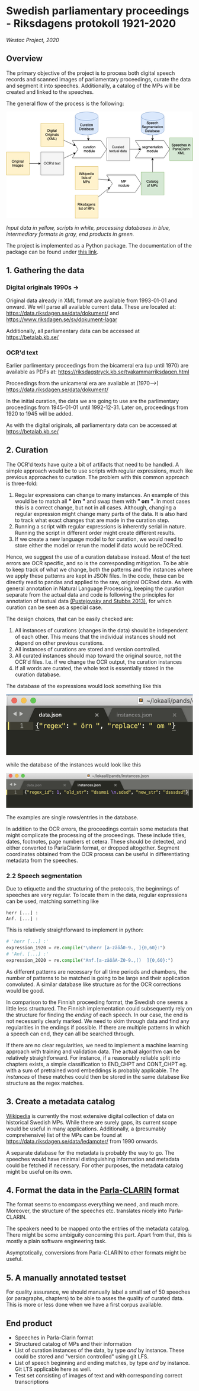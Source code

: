 # Swedish parliamentary proceedings - Riksdagens protokoll 1921-2020

_Westac Project, 2020_

## Overview

The primary objective of the project is to process both digital speech records and scanned images of parliamentary proceedings, curate the data and segment it into speeches. Additionally, a catalog of the MPs will be created and linked to the speeches.

The general flow of the process is the following:

![Flowchart](./data-process.png)

*Input data in yellow, scripts in white, processing databases in blue, intermediary formats in gray, end products in green.*

The project is implemented as a Python package. The documentation of the package can be found under [this link](https://welfare-state-analytics.github.io/parliament_data/parliament_data/).

## 1. Gathering the data

### Digital originals 1990s ->

Original data already in XML format are available from 1993-01-01 and onward. We will parse all available current data. These are located at: 
https://data.riksdagen.se/data/dokument/ and https://www.riksdagen.se/sv/dokument-lagar

Additionally, all parliamentary data can be accessed at https://betalab.kb.se/

### OCR'd text

Earlier parlimentary proceedings from the bicameral era (up until 1970) are available as PDFs at: https://riksdagstryck.kb.se/tvakammarriksdagen.html 

Proceedings from the unicameral era are available at (1970–>) https://data.riksdagen.se/data/dokument/

In the initial curation, the data we are going to use are the parlimentary proceedings from 1945-01-01 until 1992-12-31. Later on, proceedings from 1920 to 1945 will be added.

As with the digital originals, all parliamentary data can be accessed at https://betalab.kb.se/


## 2. Curation

The OCR'd texts have quite a bit of artifacts that need to be handled. A simple approach would be to use scripts with regular expressions, much like previous approaches to curation. The problem with this common approach is three-fold:
1. Regular expressions can change to many instances. An example of this would be to match all **" örn "** and swap them with **" om "**. In most cases this is a correct change, but not in all cases. Although, changing a regular expression might change many parts of the data. It is also hard to track what exact changes that are made in the curation step.
2. Running a script with regular expressions is inherently serial in nature. Running the script in different order might create different results.
3. If we create a new language model to for curation, we would need to store either the model or rerun the model if data would be reOCR:ed.

Hence, we suggest the use of a curation database instead. Most of the text errors are OCR specific, and so is the corresponding mitigation. To be able to keep track of what we change, both the patterns and the instances where we apply these patterns are kept in JSON files. In the code, these can be directly read to pandas and applied to the raw, original OCR:ed data. As with general annotation in Natural Language Processing, keeping the curation separate from the actual data and code is following the principles for annotation of textual data [(Pustejovsky and
Stubbs 2013)](https://www.amazon.com/Natural-Language-Annotation-Machine-Learning/dp/1449306667), for which curation can be seen as a special case.

The design choices, that can be easily checked are:
1. All instances of curations (changes in the data) should be independent of each other. This means that the individual instances should not depend on other previous curations.
2. All instances of curations are stored and version controlled.
3. All curated instances should map toward the original source, not the OCR'd files. I.e. if we change the OCR output, the curation instances 
4. If all words are curated, the whole text is essentially stored in the curation database.

The database of the expressions would look something like this

![](./regex.png)

while the database of the instances would look like this

![](./instances.png)

The examples are single rows/entries in the database.

In addition to the OCR errors, the proceedings contain some metadata that might complicate the processing of the proceedings. These include titles, dates, footnotes, page numbers et cetera. These should be detected, and either converted to ParlaClarin format, or dropped altogether. Segment coordinates obtained from the OCR process can be useful in differentiating metadata from the speeches.

### 2.2 Speech segmentation

Due to etiquette and the structuring of the protocols, the beginnings of speeches are very regular. To locate them in the data, regular expressions can be used, matching something like

```
herr [...] :
Anf. [...] :
```

This is relatively straightforward to implement in python:

```python
# 'herr [...] :'
expression_1920 = re.compile("\nherr [a-zäöå0-9., ]{0,60}:")
# 'Anf. [...] :'
expression_2020 = re.compile("Anf.[a-zäöåA-Z0-9.,()  ]{0,60}:")
```

As different patterns are necessary for all time periods and chambers, the number of patterns to be matched is going to be large and their application convoluted. A similar database like structure as for the OCR corrections would be good.

In comparison to the Finnish proceeding format, the Swedish one seems a little less structured. The Finnish implementation could subsequently rely on the structure for finding the *ending* of each speech. In our case, the end is not necessarily clearly marked. We need to skim through data and find any regularities in the endings if possible. If there are multiple patterns in which a speech can end, they can all be searched through.

If there are no clear regularities, we need to implement a machine learning approach with training and validation data. The actual algorithm can be relatively straightforward. For instance, if a reasonably reliable split into chapters exists, a simple classification to END_CHPT and CONT_CHPT eg. with a sum of pretrained word embeddings is probably applicable. The *instances* of these matches could then be stored in the same database like structure as the regex matches.

## 3. Create a metadata catalog

[Wikipedia](https://sv.wikipedia.org/wiki/Listor_%C3%B6ver_ledam%C3%B6ter_av_Sveriges_riksdag) is currently the most extensive digital collection of data on historical Swedish MPs. While there are surely gaps, its current scope would be useful in many applications. Additionally, a (presumably comprehensive) list of the MPs can be found at https://data.riksdagen.se/data/ledamoter/ from 1990 onwards.

A separate database for the metadata is probably the way to go. The speeches would have minimal distinguishing information and metadata could be fetched if necessary. For other purposes, the metadata catalog might be useful on its own.

## 4. Format the data in the [Parla-CLARIN](https://github.com/clarin-eric/parla-clarin/) format

The format seems to encompass everything we need, and much more. Moreover, the structure of the speeches etc. translates nicely into Parla-CLARIN.

The speakers need to be mapped onto the entries of the metadata catalog. There might be some ambiguity concerning this part. Apart from that, this is mostly a plain software engineering task.

Asymptotically, conversions from Parla-CLARIN to other formats might be useful.

## 5. A manually annotated testset

For quality assurance, we should manually label a small set of 50 speeches (or paragraphs, chapters) to be able to asses the quality of curated data. This is more or less done when we have a first corpus available.

## End product

- Speeches in Parla-Clarin format
- Structured catalog of MPs and their information
- List of curation instances of the data, by type *and* by instance. These could be stored and "version controlled" using git LFS.
- List of speech beginning and ending matches, by type *and* by instance. Git LTS applicable here as well.
- Test set consisting of images of text and with corresponding correct  transcriptions

